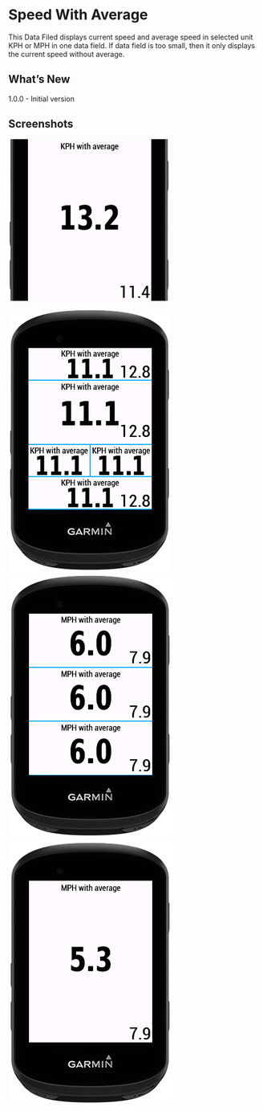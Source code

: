 # Speed With Average

This Data Filed displays current speed and average speed in selected unit KPH or MPH in one data field.
If data field is too small, then it only displays the current speed without average.

## What’s New

1.0.0 - Initial version

## Screenshots

![Cover image](images/Cover-image.png)

![Screen-image-1](images/Screen-image-1.png)
![Screen-image-2](images/Screen-image-2.png)
![Screen-image-3](images/Screen-image-3.png)

